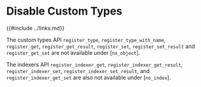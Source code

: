 Disable Custom Types
====================

{{#include ../links.md}}

The custom types API `register_type`, `register_type_with_name`, `register_get`, `register_get_result`,
`register_set`, `register_set_result` and `register_get_set` are not available under [`no_object`].

The indexers API `register_indexer_get`, `register_indexer_get_result`, `register_indexer_set`,
`register_indexer_set_result`, and `register_indexer_get_set` are also not available under [`no_index`].
